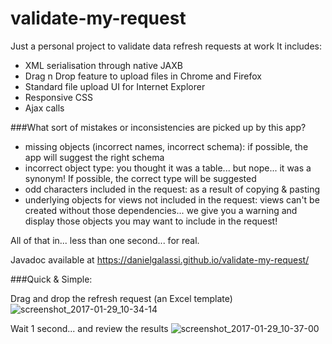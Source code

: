 # validate-my-request
Just a personal project to validate data refresh requests at work
It includes:
- XML serialisation through native JAXB
- Drag n Drop feature to upload files in Chrome and Firefox
- Standard file upload UI for Internet Explorer
- Responsive CSS
- Ajax calls

###What sort of mistakes or inconsistencies are picked up by this app?
- missing objects (incorrect names, incorrect schema): if possible, the app will suggest the right schema
- incorrect object type: you thought it was a table... but nope... it was a synonym! If possible, the correct type will be suggested
- odd characters included in the request: as a result of copying & pasting 
- underlying objects for views not included in the request: views can't be created without those dependencies... we give you a warning and display those objects you may want to include in the request!

All of that in... less than one second... for real.

Javadoc available at https://danielgalassi.github.io/validate-my-request/


###Quick & Simple:

Drag and drop the refresh request (an Excel template)
![screenshot_2017-01-29_10-34-14](https://cloud.githubusercontent.com/assets/525272/22400718/f054b45e-e610-11e6-9855-170e3a771449.png)

Wait 1 second... and review the results
![screenshot_2017-01-29_10-37-00](https://cloud.githubusercontent.com/assets/525272/22400719/f05e0694-e610-11e6-8f27-fe189c41d5e1.png)
